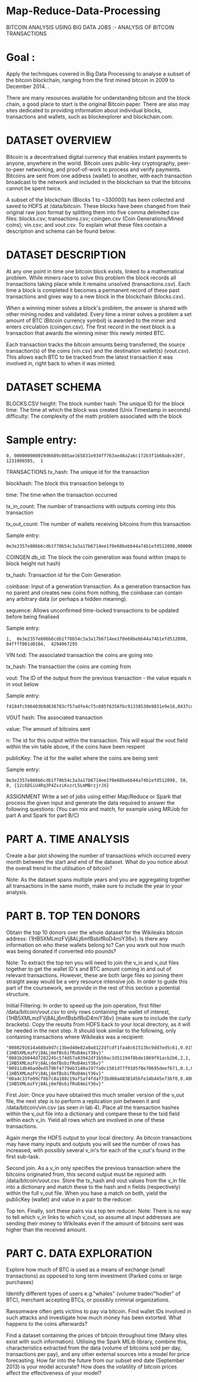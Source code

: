 # Map-Reduce-Data-Processing
BITCOIN ANALYSIS USING BIG DATA JOBS :- ANALYSIS OF BITCOIN TRANSACTIONS

# Goal : 
Apply the techniques covered in Big Data Processing to analyse a subset of the bitcoin blockchain, ranging from the first mined bitcoin in 2009 to December 2014. . 

There are many resources available for understanding bitcoin and the block chain, a good place to start is the original Bitcoin paper. There are also may sites dedicated to providing information about individual blocks, transactions and wallets, such as blockexplorer and blockchain.com.

# DATASET OVERVIEW
Bitcoin is a decentralised digital currency that enables instant payments to anyone, anywhere in the world. Bitcoin uses public-key cryptography, peer-to-peer networking, and proof-of-work to process and verify payments. Bitcoins are sent from one address (wallet) to another, with each transaction broadcast to the network and included in the blockchain so that the bitcoins cannot be spent twice.

A subset of the blockchain (Blocks 1 to ~330000) has been collected and saved to HDFS at /data/bitcoin. These blocks have been changed from their original raw json format by splitting them into five comma delimited csv files: blocks.csv; transactions.csv; coingen.csv (Coin Generations/Mined coins); vin.csv; and vout.csv. To explain what these files contain a description and schema can be found below:

# DATASET DESCRIPTION
At any one point in time one bitcoin block exists, linked to a mathematical problem. While miners race to solve this problem the block records all transactions taking place while it remains unsolved (transactions.csv). Each time a block is completed it becomes a permanent record of these past transactions and gives way to a new block in the blockchain (blocks.csv).

When a winning miner solves a block's problem, the answer is shared with other mining nodes and validated. Every time a miner solves a problem a set amount of BTC (Bitcoin currency symbol) is awarded to the miner and enters circulation (coingen.csv). The first record in the next block is a transaction that awards the winning miner this newly minted BTC.

Each transaction tracks the bitcoin amounts being transferred, the source transaction(s) of the coins (vin.csv) and the destination wallet(s) (vout.csv). This allows each BTC to be tracked from the latest transaction it was involved in, right back to when it was minted.

# DATASET SCHEMA
BLOCKS.CSV
height: The block number
hash: The unique ID for the block
time: The time at which the block was created (Unix Timestamp in seconds)
difficulty: The complexity of the math problem associated with the block

# Sample entry:

    0, 000000000019d6689c085ae165831e934ff763ae46a2a6c172b3f1b60a8ce26f,  1231006505,  1
TRANSACTIONS
tx_hash: The unique id for the transaction

blockhash: The block this transaction belongs to

time: The time when the transaction occurred

tx_in_count: The number of transactions with outputs coming into this transaction

tx_out_count: The number of wallets receiving bitcoins from this transaction

Sample entry:

    0e3e2357e806b6cdb1f70b54c3a3a17b6714ee1f0e68bebb44a74b1efd512098,00000000839a8e6886ab5951d76f411475428afc90947ee320161bbf18eb6048,1231469665,1,1
COINGEN
db_id: The block the coin generation was found within (maps to block height not hash)

tx_hash: Transaction id for the Coin Generation

coinbase: Input of a generation transaction. As a generation transaction has no parent and creates new coins from nothing, the coinbase can contain any arbitrary data (or perhaps a hidden meaning).

sequence: Allows unconfirmed time-locked transactions to be updated before being finalised

Sample entry:

    1,  0e3e2357e806b6cdb1f70b54c3a3a17b6714ee1f0e68bebb44a74b1efd512098,  04ffff001d0104,  4294967295
VIN
txid: The associated transaction the coins are going into

tx_hash: The transaction the coins are coming from

vout: The ID of the output from the previous transaction - the value equals n in vout below

Sample entry:

    f4184fc596403b9d638783cf57adfe4c75c605f6356fbc91338530e9831e9e16,0437cd7f8525ceed2324359c2d0ba26006d92d856a9c20fa0241106ee5a597c9,0
VOUT
hash: The associated transaction

value: The amount of bitcoins sent

n: The id for this output within the transaction. This will equal the vout field within the vin table above, if the coins have been respent

publicKey: The id for the wallet where the coins are being sent

Sample entry:

    0e3e2357e806b6cdb1f70b54c3a3a17b6714ee1f0e68bebb44a74b1efd512098, 50, 0, {12c6DSiU4Rq3P4ZxziKxzrL5LmMBrzjrJX}
ASSIGNMENT
Write a set of jobs using either Map/Reduce or Spark that process the given input and generate the data required to answer the following questions: (You can mix and match, for example using MRJob for part A and Spark for part B/C)

# PART A. TIME ANALYSIS
Create a bar plot showing the number of transactions which occurred every month between the start and end of the dataset. What do you notice about the overall trend in the utilisation of bitcoin?

Note: As the dataset spans multiple years and you are aggregating together all transactions in the same month, make sure to include the year in your analysis.

# PART B. TOP TEN DONORS
Obtain the top 10 donors over the whole dataset for the Wikileaks bitcoin address: {1HB5XMLmzFVj8ALj6mfBsbifRoD4miY36v}. Is there any information on who these wallets belong to? Can you work out how much was being donated if converted into pounds?

Note: To extract the top ten you will need to join the v_in and v_out files together to get the wallet ID's and BTC amount coming in and out of relevant transactions. However, these are both large files so joining them straight away would be a very resource intensive job. In order to guide this part of the coursework, we provide in the rest of this section a potential structure.

Initial Filtering: In order to speed up the join operation, first filter /data/bitcoin/vout.csv to only rows containing the wallet of interest, {1HB5XMLmzFVj8ALj6mfBsbifRoD4miY36v} (make sure to include the curly brackets).
Copy the results from HDFS back to your local directory, as it will be needed in the next step. It should look similar to the following, only containing transactions where Wikileaks was a recipient:

    "0008291614a680a9d7c13bed40e82a0a8122dfcdf1faa8c61513bc9dd7ed5c61,0.0154,1,{1HB5XMLmzFVj8ALj6mfBsbifRoD4miY36v}"
    "0081b26044d7282245c574d57a93942df1b59ac3d51194f8bde1869f91acb2b6,2,1,{1HB5XMLmzFVj8ALj6mfBsbifRoD4miY36v}"
    "00911db46added579bf47794b3140a197fa0c1501d77f9105f0e70695deef671,0.1,0,{1HB5XMLmzFVj8ALj6mfBsbifRoD4miY36v}"
    "00a4c33fe09cf8b7c8a188c19af5af4fdaf73bd08a4838145bfe14b445e736f0,0.40096182,0,{1HB5XMLmzFVj8ALj6mfBsbifRoD4miY36v}"
First Join: Once you have obtained this much smaller version of the v_out file, the next step is to perform a replication join between it and /data/bitcoin/vin.csv (as seen in lab 4).
Place all the transaction hashes within the v_out file into a dictionary and compare these to the txid field within each v_in. Yield all rows which are involved in one of these transactions.

Again merge the HDFS output to your local directory. As bitcoin transactions may have many inputs and outputs you will see the number of rows has increased, with possibly several v_in's for each of the v_out's found in the first sub-task.

Second join. As a v_in only specifies the previous transaction where the bitcoins originated from, this second output must be rejoined with /data/bitcoin/vout.csv.
Store the tx_hash and vout values from the v_in file into a dictionary and match these to the hash and n fields (respectively) within the full v_out file. When you have a match on both, yield the publicKey (wallet) and value in a pair to the reducer.

Top ten. Finally, sort these pairs via a top ten reducer.
Note: There is no way to tell which v_in links to which v_out, so assume all input addresses are sending their money to Wikileaks even if the amount of bitcoins sent was higher than the received amount.

# PART C. DATA EXPLORATION
Explore how much of BTC is used as a means of exchange (small transactions) as opposed to long term investment (Parked coins or large purchases)

Identify different types of users e.g."whales" (volume trader/"hodler" of BTC), merchant accepting BTCs, or possibly criminal organizations. 

Ransomware often gets victims to pay via bitcoin. Find wallet IDs involved in such attacks and investigate how much money has been extorted. What happens to the coins afterwards?

Find a dataset containing the prices of bitcoin throughout time (Many sites exist with such information). Utilising the Spark MlLib library, combine this, characteristics extracted from the data (volume of bitcoins sold per day, transactions per pay), and any other external sources into a model for price forecasting. How far into the future from our subset end date (September 2013) is your model accurate? How does the volatility of bitcoin prices affect the effectiveness of your model?
